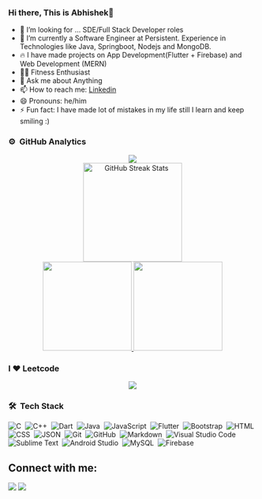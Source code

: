 ### Hi there, This is Abhishek👋

- 🔭 I’m looking for ... SDE/Full Stack Developer roles
- 🌱 I’m currently a Software Engineer at Persistent. Experience in Technologies like Java, Springboot, Nodejs and MongoDB.
- 🔥  I have made projects on App Development(Flutter + Firebase) and Web Development (MERN)
- 💪🏻 Fitness Enthusiast
- 💬 Ask me about Anything
- 📫 How to reach me: [Linkedin](https://www.linkedin.com/in/abhishek788/)
- 😄 Pronouns: he/him
- ⚡ Fun fact: I have made lot of mistakes in my life still I learn and keep smiling :)

### ⚙️ &nbsp;GitHub Analytics

<p align="center">
<a href="https://github.com/code-gene">
  <img src="https://github-profile-trophy.vercel.app/?username=code-gene&theme=onestar&no-frame=true&row=3&column=4" />
  <br>
  <img src="https://github-readme-streak-stats.herokuapp.com/?user=code-gene&theme=dark&date_format=j%20M%5B%20Y%5D&currStreakLabel=6FDA44&fire=6FDA44&ring=6FDA44" alt="GitHub Streak Stats" height="200" />
        <br>
  <img height="180em" src="https://github-readme-stats-eight-theta.vercel.app/api?username=code-gene&show_icons=true&theme=vision-friendly-dark&include_all_commits=true&count_private=true"/>
  <img height="180em" src="https://github-readme-stats-eight-theta.vercel.app/api/top-langs/?username=code-gene&layout=compact&langs_count=5&theme=vision-friendly-dark"/>
</a>
</p>

### I :heart: Leetcode
<p align="center">
<img src="https://leetcode.card.workers.dev/abhishek_1401?theme=dark&font=source_code_pro&extension=activity" />          
</p>


### 🛠 &nbsp;Tech Stack


![C](https://img.shields.io/badge/-C-05122A?style=flat&logo=C&logoColor=A8B9CC)&nbsp;
![C++](https://img.shields.io/badge/-C++-05122A?style=flat&logo=C%2B%2B&logoColor=00599C)&nbsp;
![Dart](https://img.shields.io/badge/-Dart-05122A?style=flat&logo=dart&logoColor=1075C2)&nbsp;
![Java](https://img.shields.io/badge/-Java-05122A?style=flat&logo=Java&logoColor=FFA518)&nbsp;
![JavaScript](https://img.shields.io/badge/-JavaScript-05122A?style=flat&logo=javascript)&nbsp;
![Flutter](https://img.shields.io/badge/-Flutter-05122A?style=flat&logo=flutter&logoColor=02569B)&nbsp;
![Bootstrap](https://img.shields.io/badge/-Bootstrap-05122A?style=flat&logo=bootstrap&logoColor=563D7C)&nbsp;
![HTML](https://img.shields.io/badge/-HTML-05122A?style=flat&logo=HTML5)&nbsp;
![CSS](https://img.shields.io/badge/-CSS-05122A?style=flat&logo=CSS3&logoColor=1572B6)&nbsp;
![JSON](https://img.shields.io/badge/-JSON-05122A?style=flat&logo=json&logoColor=000000)&nbsp;
![Git](https://img.shields.io/badge/-Git-05122A?style=flat&logo=git)&nbsp;
![GitHub](https://img.shields.io/badge/-GitHub-05122A?style=flat&logo=github)&nbsp;
![Markdown](https://img.shields.io/badge/-Markdown-05122A?style=flat&logo=markdown)&nbsp;
![Visual Studio Code](https://img.shields.io/badge/-Visual%20Studio%20Code-05122A?style=flat&logo=visual-studio-code&logoColor=007ACC)&nbsp;
![Sublime Text](https://img.shields.io/badge/-Sublime%20Text-05122A?style=flat&logo=sublime-text&logoColor=FF9800)&nbsp;
![Android Studio](https://img.shields.io/badge/-Android%20Studio-05122A?style=flat&logo=android-studio&logoColor=3DDC84)&nbsp;
![MySQL](https://img.shields.io/badge/-MySQL-05122A?style=flat&logo=mysql&logoColor=4479A1)&nbsp;
![Firebase](https://img.shields.io/badge/-Firebase-05122A?style=flat&logo=firebase&logoColor=FFCA28)&nbsp;

## Connect with me:

<p align = "center">
  
[<img src="https://img.shields.io/badge/linkedin-%2312100E.svg?&style=for-the-badge&logo=linkedin&logoColor=white&color=black" />](https://www.linkedin.com/in/abhishek-kumar-3a813b169/)
[<img src="https://img.shields.io/badge/instagram-%2312100E.svg?&style=for-the-badge&logo=instagram&logoColor=white&color=black" />](https://www.instagram.com/decipher_ak/)


<br>

<br>

<br>
